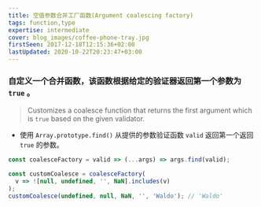 ```yaml
---
title: 空值参数合并工厂函数(Argument coalescing factory)
tags: function,type
expertise: intermediate
cover: blog_images/coffee-phone-tray.jpg
firstSeen: 2017-12-18T12:15:36+02:00
lastUpdated: 2020-10-22T20:23:47+03:00
---
```


### 自定义一个合并函数，该函数根据给定的验证器返回第一个参数为 `true` 。
> Customizes a coalesce function that returns the first argument which is `true` based on the given validator.

- 使用 `Array.prototype.find()` 从提供的参数验证函数 `valid` 返回第一个返回 `true` 的参数。

```js
const coalesceFactory = valid => (...args) => args.find(valid);
```

```js
const customCoalesce = coalesceFactory(
  v => ![null, undefined, '', NaN].includes(v)
);
customCoalesce(undefined, null, NaN, '', 'Waldo'); // 'Waldo'
```
